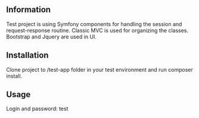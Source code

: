<h2>Information</h2>
<p>Test project is using Symfony components for handling the session and request-response routine. Classic MVC is used for organizing the classes. Bootstrap and Jquery are used in UI.</p>

<h2>Installation</h2>
<p>Clone project to /test-app folder in your test environment and run composer install.</p>

<h2>Usage</h2>
Login and password: test
